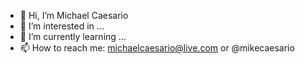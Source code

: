 - 👋 Hi, I’m Michael Caesario
- 👀 I’m interested in ...
- 🌱 I’m currently learning ...
- 📫 How to reach me: michaelcaesario@live.com or @mikecaesario

<!---
mikecaesario/mikecaesario is a ✨ special ✨ repository because its `README.md` (this file) appears on your GitHub profile.
You can click the Preview link to take a look at your changes.
--->

